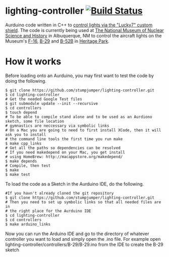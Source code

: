 lighting-controller [![Build Status](https://travis-ci.org/stumpjumper/lighting-controller.svg?branch=master)](https://travis-ci.org/stumpjumper/lighting-controller)
===================

Aurduino code written in C++ to [control lights via the "Lucky7" custom shield](http://hackaday.com/2014/11/14/powering-your-f-16-with-an-arduino/). 
The code is currently being used at [The National Museum of Nuclear Science and History](http://nuclearmuseum.org) in Albuquerque, NM to control the aircraft lights on the Museum's [F-16](http://www.nuclearmuseum.org/support/operation-preservation-the-campaign-to-restore-the-planes/completed-f-16-fighting-falcon), [B-29](http://www.nuclearmuseum.org/support/operation-preservation-the-campaign-to-restore-the-planes/b-29-restoration-project) and [B-52B](http://www.nuclearmuseum.org/support/operation-preservation-the-campaign-to-restore-the-planes/b-52b-stratofortress-restoration-project) in [Heritage Park](http://www.nuclearmuseum.org/see/exhibits/heritage-park/).

How it works
============

Before loading onto an Aurduino, you may first want to test the code by doing the following.

    $ git clone https://github.com/stumpjumper/lighting-controller.git
    $ cd lighting-controller
    # Get the needed Google Test files
    $ git submodule update --init --recursive
    $ cd controllers
    $ touch depend
    # To be able to compile stand alone and to be used as an Aurdiono sketch, some file location
    # gymnastics are neccessary via symbolic links
    # On a Mac you are going to need to first install XCode, then it will ask you to install
    # the command line tools the first time you run make
    $ make cpp_links
    # Get all the paths so dependencies can be resolved
    # If you need makedepend on your Mac, you get install
    # using HomeBrew: http://macappstore.org/makedepend/
    $ make depends
    # Compile, then test
    $ make
    $ make test

To load the code as a Sketch in the Aurduino IDE, do the following.

    #If you havn't already cloned the git repository
    $ git clone https://github.com/stumpjumper/lighting-controller.git
    # Then you need to set up symbolic links so that all needed files are in 
    # the right place for the Aurduino IDE
    $ cd lighting-controller
    $ cd controllers
    $ make arduino_links
    
Now you can run the Arduino IDE and go to the directory of whatever controller you want to load and simply open the .ino file.  For example open lighting-controller/controllers/B-29/B-29.ino from the IDE to create the B-29 sketch

